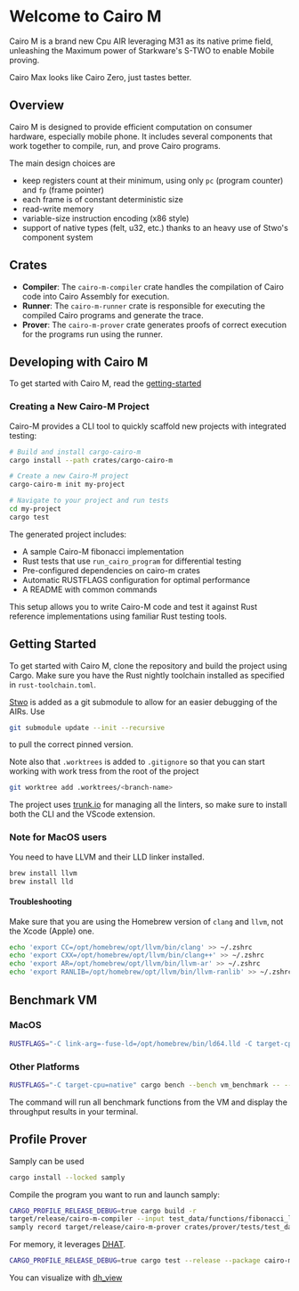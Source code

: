 # Welcome to Cairo M

Cairo M is a brand new Cpu AIR leveraging M31 as its native prime field,
unleashing the Maximum power of Starkware's S-TWO to enable Mobile proving.

Cairo Max looks like Cairo Zero, just tastes better.

## Overview

Cairo M is designed to provide efficient computation on consumer hardware,
especially mobile phone. It includes several components that work together to
compile, run, and prove Cairo programs.

The main design choices are

- keep registers count at their minimum, using only `pc` (program counter) and
  `fp` (frame pointer)
- each frame is of constant deterministic size
- read-write memory
- variable-size instruction encoding (x86 style)
- support of native types (felt, u32, etc.) thanks to an heavy use of Stwo's
  component system

## Crates

- **Compiler**: The `cairo-m-compiler` crate handles the compilation of Cairo
  code into Cairo Assembly for execution.
- **Runner**: The `cairo-m-runner` crate is responsible for executing the
  compiled Cairo programs and generate the trace.
- **Prover**: The `cairo-m-prover` crate generates proofs of correct execution
  for the programs run using the runner.

## Developing with Cairo M

To get started with Cairo M, read the
[getting-started](./docs/getting-started.md)

### Creating a New Cairo-M Project

Cairo-M provides a CLI tool to quickly scaffold new projects with integrated
testing:

```bash
# Build and install cargo-cairo-m
cargo install --path crates/cargo-cairo-m

# Create a new Cairo-M project
cargo-cairo-m init my-project

# Navigate to your project and run tests
cd my-project
cargo test
```

The generated project includes:

- A sample Cairo-M fibonacci implementation
- Rust tests that use `run_cairo_program` for differential testing
- Pre-configured dependencies on cairo-m crates
- Automatic RUSTFLAGS configuration for optimal performance
- A README with common commands

This setup allows you to write Cairo-M code and test it against Rust reference
implementations using familiar Rust testing tools.

## Getting Started

To get started with Cairo M, clone the repository and build the project using
Cargo. Make sure you have the Rust nightly toolchain installed as specified in
`rust-toolchain.toml`.

[Stwo](https://github.com/starkware-libs/stwo) is added as a git submodule to
allow for an easier debugging of the AIRs. Use

```bash
git submodule update --init --recursive
```

to pull the correct pinned version.

Note also that `.worktrees` is added to `.gitignore` so that you can start
working with work tress from the root of the project

```bash
git worktree add .worktrees/<branch-name>
```

The project uses [trunk.io](https://trunk.io/) for managing all the linters, so
make sure to install both the CLI and the VScode extension.

### Note for MacOS users

You need to have LLVM and their LLD linker installed.

```bash
brew install llvm
brew install lld
```

#### Troubleshooting

Make sure that you are using the Homebrew version of `clang` and `llvm`, not the
Xcode (Apple) one.

```bash
echo 'export CC=/opt/homebrew/opt/llvm/bin/clang' >> ~/.zshrc
echo 'export CXX=/opt/homebrew/opt/llvm/bin/clang++' >> ~/.zshrc
echo 'export AR=/opt/homebrew/opt/llvm/bin/llvm-ar' >> ~/.zshrc
echo 'export RANLIB=/opt/homebrew/opt/llvm/bin/llvm-ranlib' >> ~/.zshrc
```

## Benchmark VM

### MacOS

```bash
RUSTFLAGS="-C link-arg=-fuse-ld=/opt/homebrew/bin/ld64.lld -C target-cpu=native" cargo bench --bench vm_benchmark -- --verbose
```

### Other Platforms

```bash
RUSTFLAGS="-C target-cpu=native" cargo bench --bench vm_benchmark -- --verbose
```

The command will run all benchmark functions from the VM and display the
throughput results in your terminal.

## Profile Prover

Samply can be used

```bash
cargo install --locked samply
```

Compile the program you want to run and launch samply:

```bash
CARGO_PROFILE_RELEASE_DEBUG=true cargo build -r
target/release/cairo-m-compiler --input test_data/functions/fibonacci_loop.cm --output crates/prover/tests/test_data/fibonacci_loop.json
samply record target/release/cairo-m-prover crates/prover/tests/test_data/fibonacci.json --entrypoint fibonacci_loop --arguments 100000
```

For memory, it leverages [DHAT](https://docs.rs/dhat/latest/dhat/).

```bash
CARGO_PROFILE_RELEASE_DEBUG=true cargo test --release --package cairo-m-prover --test prover --features dhat-heap -- test_memory_profile_fibonacci_prover --nocapture
```

You can visualize with
[dh_view](https://nnethercote.github.io/dh_view/dh_view.html)
